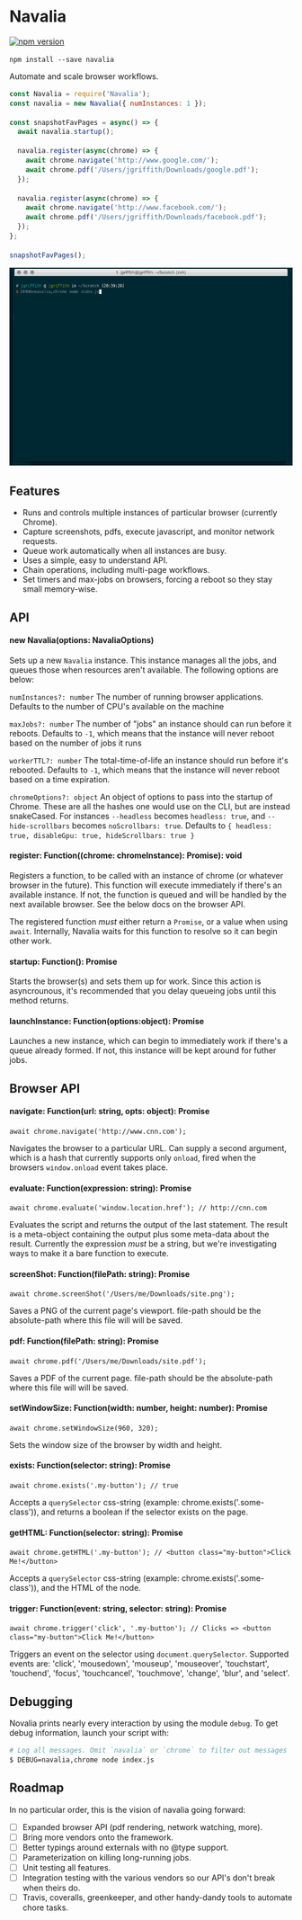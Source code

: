 # Navalia

[![npm version](https://badge.fury.io/js/navalia.svg)](https://badge.fury.io/js/navalia)

`npm install --save navalia`

Automate and scale browser workflows.

```javascript
const Navalia = require('Navalia');
const navalia = new Navalia({ numInstances: 1 });

const snapshotFavPages = async() => {
  await navalia.startup();

  navalia.register(async(chrome) => {
    await chrome.navigate('http://www.google.com/');
    await chrome.pdf('/Users/jgriffith/Downloads/google.pdf');
  });

  navalia.register(async(chrome) => {
    await chrome.navigate('http://www.facebook.com/');
    await chrome.pdf('/Users/jgriffith/Downloads/facebook.pdf');
  });
};

snapshotFavPages();
```

![Navalia Demo](/assets/demo.gif?raw=true "Navalia Demo")

## Features

- Runs and controls multiple instances of particular browser (currently Chrome).
- Capture screenshots, pdfs, execute javascript, and monitor network requests.
- Queue work automatically when all instances are busy.
- Uses a simple, easy to understand API.
- Chain operations, including multi-page workflows.
- Set timers and max-jobs on browsers, forcing a reboot so they stay small memory-wise.

## API

#### new Navalia(options: NavaliaOptions)

Sets up a new `Navalia` instance. This instance manages all the jobs, and queues those when resources aren't available. The following options are below:

`numInstances?: number`
The number of running browser applications. Defaults to the number of CPU's available on the machine

`maxJobs?: number`
The number of "jobs" an instance should can run before it reboots. Defaults to `-1`, which means that the instance will never reboot based on the number of jobs it runs

`workerTTL?: number`
The total-time-of-life an instance should run before it's rebooted. Defaults to `-1`, which means that the instance will never reboot based on a time expiration.

`chromeOptions?: object`
An object of options to pass into the startup of Chrome. These are all the hashes one would use on the CLI, but are instead snakeCased. For instances `--headless` becomes `headless: true`, and `--hide-scrollbars` becomes `noScrollbars: true`. Defaults to `{ headless: true, disableGpu: true, hideScrollbars: true }`

#### register: Function((chrome: chromeInstance): Promise<any>): void

Registers a function, to be called with an instance of chrome (or whatever browser in the future). This function will execute immediately if there's an available instance. If not, the function is queued and will be handled by the next available browser. See the below docs on the browser API.

The registered function _must_ either return a `Promise`, or a value when using `await`. Internally, Navalia waits for this function to resolve so it can begin other work.

#### startup: Function(): Promise<void>

Starts the browser(s) and sets them up for work. Since this action is asyncrounous, it's recommended that you delay queueing jobs until this method returns.

#### launchInstance: Function(options:object): Promise<instance>

Launches a new instance, which can begin to immediately work if there's a queue already formed. If not, this instance will be kept around for futher jobs.

## Browser API

#### navigate: Function(url: string, opts: object): Promise<void>
```
await chrome.navigate('http://www.cnn.com');
```
Navigates the browser to a particular URL. Can supply a second argument, which is a hash that currently supports only `onload`, fired when the browsers `window.onload` event takes place.

#### evaluate: Function(expression: string): Promise<any>
```
await chrome.evaluate('window.location.href'); // http://cnn.com
```
Evaluates the script and returns the output of the last statement. The result is a meta-object containing the output plus some meta-data about the result. Currently the expression _must_ be a string, but we're investigating ways to make it a bare function to execute.

#### screenShot: Function(filePath: string): Promise<any>
```
await chrome.screenShot('/Users/me/Downloads/site.png');
```
Saves a PNG of the current page's viewport. file-path should be the absolute-path where this file will will be saved.

#### pdf: Function(filePath: string): Promise<any>
```
await chrome.pdf('/Users/me/Downloads/site.pdf');
```
Saves a PDF of the current page. file-path should be the absolute-path where this file will will be saved.

#### setWindowSize: Function(width: number, height: number): Promise<any>
```
await chrome.setWindowSize(960, 320);
```

Sets the window size of the browser by width and height.

#### exists: Function(selector: string): Promise<boolean>
```
await chrome.exists('.my-button'); // true
```

Accepts a `querySelector` css-string (example: chrome.exists('.some-class')), and returns a boolean if the selector exists on the page.

#### getHTML: Function(selector: string): Promise<string>
```
await chrome.getHTML('.my-button'); // <button class="my-button">Click Me!</button>
```

Accepts a `querySelector` css-string (example: chrome.exists('.some-class')), and the HTML of the node.

#### trigger: Function(event: string, selector: string): Promise<string>
```
await chrome.trigger('click', '.my-button'); // Clicks => <button class="my-button">Click Me!</button>
```

Triggers an event on the selector using `document.querySelector`. Supported events are: 'click', 'mousedown', 'mouseup', 'mouseover', 'touchstart', 'touchend', 'focus', 'touchcancel', 'touchmove', 'change', 'blur', and 'select'.


## Debugging

Novalia prints nearly every interaction by using the module `debug`. To get debug information, launch your script with:

```bash
# Log all messages. Omit `navalia` or `chrome` to filter out messages
$ DEBUG=navalia,chrome node index.js
```

## Roadmap

In no particular order, this is the vision of navalia going forward:

- [ ] Expanded browser API (pdf rendering, network watching, more).
- [ ] Bring more vendors onto the framework.
- [ ] Better typings around externals with no @type support.
- [ ] Parameterization on killing long-running jobs.
- [ ] Unit testing all features.
- [ ] Integration testing with the various vendors so our API's don't break when theirs do.
- [ ] Travis, coveralls, greenkeeper, and other handy-dandy tools to automate chore tasks.
